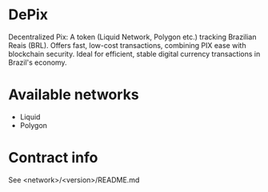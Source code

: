 # DePix
Decentralized Pix: A token (Liquid Network, Polygon etc.) tracking Brazilian Reais (BRL). Offers fast, low-cost transactions, combining PIX ease with blockchain security. Ideal for efficient, stable digital currency transactions in Brazil's economy.

# Available networks
* Liquid
* Polygon

# Contract info
See \<network\>/\<version\>/README.md

